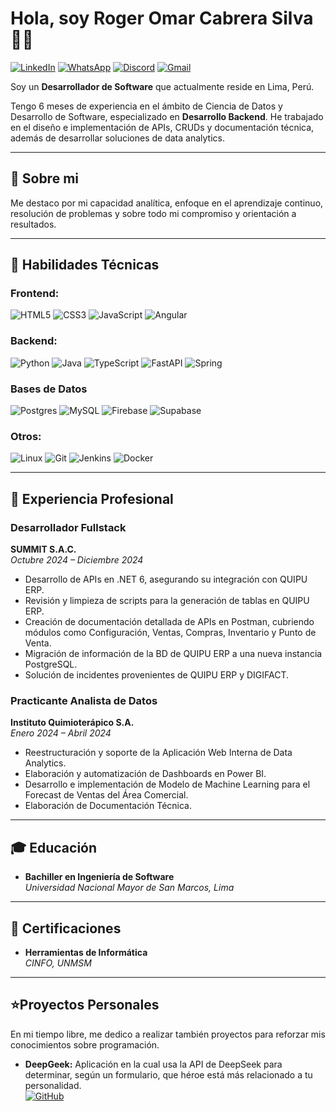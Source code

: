 # Hola, soy Roger Omar Cabrera Silva 👨‍💻
[![LinkedIn](https://img.shields.io/badge/linkedin-%230077B5.svg?style=for-the-badge&logo=linkedin&logoColor=white)](https://www.linkedin.com/in/roger-omar-cabrera-silva/)
[![WhatsApp](https://img.shields.io/badge/WhatsApp-25D366?style=for-the-badge&logo=whatsapp&logoColor=white)](https://api.whatsapp.com/send/?phone=51944121294&text&type=phone_number&app_absent=0)
[![Discord](https://img.shields.io/badge/Discord-%235865F2.svg?style=for-the-badge&logo=discord&logoColor=white)](http://discordapp.com/users/841773284394926081)
[![Gmail](https://img.shields.io/badge/Gmail-D14836?style=for-the-badge&logo=gmail&logoColor=white)](mailto:roger.cabrera1704@gmail.com)


Soy un **Desarrollador de Software** que actualmente reside en Lima, Perú.

Tengo 6 meses de experiencia en el ámbito de Ciencia de Datos y Desarrollo de Software, especializado en **Desarrollo Backend**. He trabajado en el diseño e implementación de APIs, CRUDs y documentación técnica, además de desarrollar soluciones de data analytics.

---

## 🚀 Sobre mi

Me destaco por mi capacidad analítica, enfoque en el aprendizaje continuo, resolución de problemas y sobre todo mi compromiso y orientación a resultados.

---

## 🔧 Habilidades Técnicas

### **Frontend**:
![HTML5](https://img.shields.io/badge/html5-%23E34F26.svg?style=for-the-badge&logo=html5&logoColor=white)
![CSS3](https://img.shields.io/badge/css3-%231572B6.svg?style=for-the-badge&logo=css3&logoColor=white)
![JavaScript](https://img.shields.io/badge/javascript-%23323330.svg?style=for-the-badge&logo=javascript&logoColor=%23F7DF1E)
![Angular](https://img.shields.io/badge/angular-%23DD0031.svg?style=for-the-badge&logo=angular&logoColor=white)

### **Backend**:
![Python](https://img.shields.io/badge/python-3670A0?style=for-the-badge&logo=python&logoColor=ffdd54)
![Java](https://img.shields.io/badge/java-%23ED8B00.svg?style=for-the-badge&logo=openjdk&logoColor=white)
![TypeScript](https://img.shields.io/badge/typescript-%23007ACC.svg?style=for-the-badge&logo=typescript&logoColor=white)
![FastAPI](https://img.shields.io/badge/FastAPI-005571?style=for-the-badge&logo=fastapi)
![Spring](https://img.shields.io/badge/spring-%236DB33F.svg?style=for-the-badge&logo=spring&logoColor=white)


### **Bases de Datos**
![Postgres](https://img.shields.io/badge/postgres-%23316192.svg?style=for-the-badge&logo=postgresql&logoColor=white)
![MySQL](https://img.shields.io/badge/mysql-4479A1.svg?style=for-the-badge&logo=mysql&logoColor=white)
![Firebase](https://img.shields.io/badge/firebase-a08021?style=for-the-badge&logo=firebase&logoColor=ffcd34)
![Supabase](https://img.shields.io/badge/Supabase-3ECF8E?style=for-the-badge&logo=supabase&logoColor=white)

### **Otros**:
![Linux](https://img.shields.io/badge/Linux-FCC624?style=for-the-badge&logo=linux&logoColor=black)
![Git](https://img.shields.io/badge/git-%23F05033.svg?style=for-the-badge&logo=git&logoColor=white)
![Jenkins](https://img.shields.io/badge/jenkins-%232C5263.svg?style=for-the-badge&logo=jenkins&logoColor=white)
![Docker](https://img.shields.io/badge/docker-%230db7ed.svg?style=for-the-badge&logo=docker&logoColor=white)


---

## 💼 Experiencia Profesional

### **Desarrollador Fullstack**  
**SUMMIT S.A.C.**  
*Octubre 2024 – Diciembre 2024*  
- Desarrollo de APIs en .NET 6, asegurando su integración con QUIPU ERP.
- Revisión y limpieza de scripts para la generación de tablas en QUIPU ERP.
- Creación de documentación detallada de APIs en Postman, cubriendo módulos como Configuración, Ventas, Compras, Inventario y Punto de Venta.
- Migración de información de la BD de QUIPU ERP a una nueva instancia PostgreSQL.
- Solución de incidentes provenientes de QUIPU ERP y DIGIFACT.

### **Practicante Analista de Datos**  
**Instituto Quimioterápico S.A.**  
*Enero 2024 – Abril 2024*
- Reestructuración y soporte de la Aplicación Web Interna de Data Analytics.
- Elaboración y automatización de Dashboards en Power BI.
- Desarrollo e implementación de Modelo de Machine Learning para el Forecast de Ventas del Área Comercial.
- Elaboración de Documentación Técnica.

---

## 🎓 Educación

- **Bachiller en Ingeniería de Software**  
  *Universidad Nacional Mayor de San Marcos, Lima*  

---

## 🥇 Certificaciones

- **Herramientas de Informática**  
  *CINFO, UNMSM*  

---

## ⭐Proyectos Personales

En mi tiempo libre, me dedico a realizar también proyectos para reforzar mis conocimientos sobre programación.
- **DeepGeek:** Aplicación en la cual usa la API de DeepSeek para determinar, según un formulario, que héroe está más relacionado a tu personalidad.  
[![GitHub](https://img.shields.io/badge/github-%23121011.svg?style=for-the-badge&logo=github&logoColor=white)](https://github.com/RogerCS17/deepgeek-backend)
